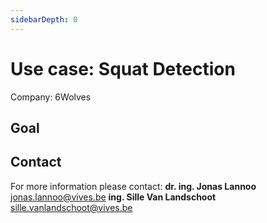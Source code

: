 ```yaml
---
sidebarDepth: 0
---
```


# Use case: Squat Detection
Company: 6Wolves

## Goal

## Contact

For more information please contact:
**dr. ing. Jonas Lannoo**
<jonas.lannoo@vives.be>
**ing. Sille Van Landschoot**
<sille.vanlandschoot@vives.be>